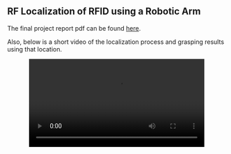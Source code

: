 ## RF Localization of RFID using a Robotic Arm

The final project report pdf can be found [here](../images/MAS_S61/MAS_S61_Fall_2020___Final_Report.pdf).

Also, below is a short video of the localization process and grasping results using that location.

<center>
    <video src="../images/MAS_S61/Project_Video.webm" width="80%" controls="true"></video>
</center>